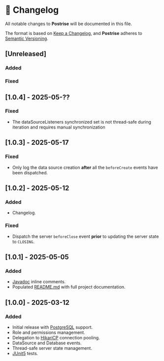 # :memo: Changelog

All notable changes to **Postrise** will be documented in this file.

The format is based on [Keep a Changelog](https://keepachangelog.com/en/1.1.0/),
and **Postrise** adheres to [Semantic Versioning](https://semver.org/spec/v2.0.0.html).

## [Unreleased]

### Added

### Fixed

## [1.0.4] - 2025-05-??

### Fixed

-   The dataSourceListeners synchronized set is not thread-safe during iteration and requires manual synchronization

## [1.0.3] - 2025-05-17

### Fixed

-   Only log the data source creation **after** all the `beforeCreate` events have been dispatched.

## [1.0.2] - 2025-05-12

### Added

-   Changelog.

### Fixed

-   Dispatch the server `beforeClose` event **prior** to updating the server state to `CLOSING`.

## [1.0.1] - 2025-05-05

### Added

-   [Javadoc](https://javadoc.io/doc/org.adonix/postrise) inline comments.
-   Populated [README.md](README.md) with full project documentation.

## [1.0.0] - 2025-03-12

### Added

-   Initial release with [PostgreSQL](https://www.postgresql.org) support.
-   Role and permissions management.
-   Delegation to [HikariCP](https://github.com/brettwooldridge/HikariCP) connection pooling.
-   DataSource and Database events.
-   Thread-safe server state management.
-   [JUnit5](https://junit.org/junit5/) tests.
